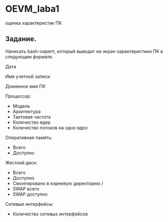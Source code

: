 # OEVM_laba1
оценка характеристик ПК

## Задание.
Написать bash-скрипт, который выводит на экран характеристики ПК в
следующем формате.

Дата

Имя учетной записи

Доменное имя ПК

Процессор:
- Модель 
- Архитектура 
- Тактовая частота 
- Количество ядер 
- Количество потоков на одно ядро 

Оперативная память:
- Всего 
- Доступно 

Жесткий диск:
- Всего 
- Доступно 
- Смонтировано в корневую директорию /
- SWAP всего 
- SWAP доступно 

Сетевые интерфейсы:
- Количество сетевых интерфейсов 
